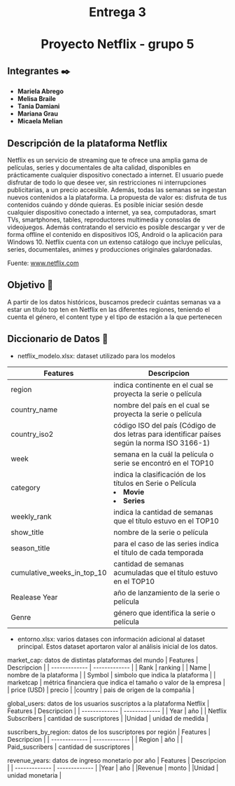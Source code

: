 <h1 align="center"> Entrega 3</h1>
<h1 align="center"> Proyecto Netflix - grupo 5 </h1>


## Integrantes ✒️
* **Mariela Abrego**
* **Melisa Braile** 
* **Tania Damiani**
* **Mariana Grau**
* **Micaela Melian**

## Descripción de la plataforma Netflix

Netflix es un servicio de streaming que te ofrece una amplia gama de películas, series y documentales de alta calidad, disponibles en prácticamente cualquier dispositivo conectado a internet.
El usuario puede disfrutar de todo lo que desee ver, sin restricciones ni interrupciones publicitarias, a un precio accesible. Además, todas las semanas se ingestan nuevos contenidos a la plataforma. 
La propuesta de valor es: disfruta de tus contenidos cuándo y dónde quieras. Es posible iniciar sesión desde cualquier dispositivo conectado a internet, ya sea, computadoras, smart TVs, smartphones, tables, reproductores multimedia y consolas de videojuegos. Además contratando el servicio es posible descargar y ver de forma offline el contenido en dispositivos IOS, Android o la aplicación para Windows 10. 
Netflix cuenta con un extenso catálogo que incluye películas, series, documentales, animes y producciones originales galardonadas. 

Fuente: www.netflix.com

## Objetivo 📌
A partir de los datos históricos, buscamos predecir cuántas semanas va a estar un título top ten en Netflix  en las diferentes regiones, teniendo el cuenta el género, el content type y el tipo de estación a la que pertenecen


## Diccionario de Datos 📄

*  netflix_modelo.xlsx: dataset utilizado para los modelos

| Features  | Descripcion |
| ------------- | ------------- |
| region  | indica continente en el cual se proyecta la serie o película  |
| country_name | nombre del país en el cual se proyecta la serie o película  |
| country_iso2  | código ISO del país (Código de dos letras para identificar países según la norma ISO 3166-1)  |
| week | semana en la cuál la película o serie se encontró en el TOP10 |
| category  | indica la clasificación de los títulos en Serie o Película <li>**Movie**</li><li>**Series**</li>   | 
| weekly_rank  |indica la cantidad de semanas que el título estuvo en el TOP10  |
| show_title  | nombre de la serie o película |
| season_title | para el caso de las series indica el título de cada temporada  |
| cumulative_weeks_in_top_10  | cantidad de semanas acumuladas que el título estuvo en el TOP10  |
| Realease Year  | año de lanzamiento de la serie o película |
| Genre | género que identifica la serie o película | 


* entorno.xlsx: varios datases con información adicional al dataset principal. Estos dataset aportaron valor al análisis inicial de los datos.

market_cap: datos de distintas plataformas del mundo
| Features  | Descripcion |
| ------------- | ------------- |
| Rank  | ranking  |
| Name | nombre de la plataforma  |
| Symbol  | simbolo que indica la plataforma  |
| marketcap  |  métrica financiera que indica el tamaño o valor de la empresa |
| price (USD)  |  precio |
|country  |  pais de origen de la compañía |

global_users: datos de los usuarios suscriptos a la plataforma Netflix
| Features  | Descripcion |
| ------------- | ------------- |
| Year  | año  |
| Netflix Subscribers  | cantidad de suscriptores  |
|Unidad |  unidad de medida |


suscribers_by_region: datos de los suscriptores por región
| Features  | Descripcion |
| ------------- | ------------- |
| Region  | año  |
| Paid_suscribers  | cantidad de suscriptores  |


revenue_years: datos de ingreso monetario por año
| Features  | Descripcion |
| ------------- | ------------- |
|Year  | año |
|Revenue  | monto |
|Unidad  | unidad monetaria |


 



